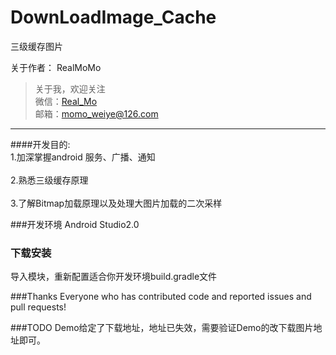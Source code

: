 # DownLoadImage_Cache
三级缓存图片

关于作者：
RealMoMo
> 关于我，欢迎关注  
   微信：[Real_Mo]()  
   邮箱：momo_weiye@126.com
-------------
####开发目的: 
<br>1.加深掌握android 服务、广播、通知</br>
<br>2.熟悉三级缓存原理</br>
<br>3.了解Bitmap加载原理以及处理大图片加载的二次采样</br>


###开发环境
Android Studio2.0


### 下载安装
导入模块，重新配置适合你开发环境build.gradle文件



###Thanks
Everyone who has contributed code and reported issues and pull requests!

###TODO
Demo给定了下载地址，地址已失效，需要验证Demo的改下载图片地址即可。


